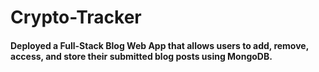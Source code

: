 # Crypto-Tracker

#### Deployed a Full-Stack Blog Web App that allows users to add, remove, access, and store their submitted blog posts using MongoDB.
